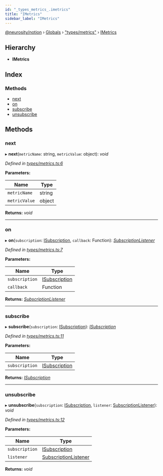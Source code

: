 ```yaml
---
id: "_types_metrics_.imetrics"
title: "IMetrics"
sidebar_label: "IMetrics"
---
```


[@neurosity/notion](../index.md) › [Globals](../globals.md) › ["types/metrics"](../modules/_types_metrics_.md) › [IMetrics](_types_metrics_.imetrics.md)

## Hierarchy

* **IMetrics**

## Index

### Methods

* [next](_types_metrics_.imetrics.md#next)
* [on](_types_metrics_.imetrics.md#on)
* [subscribe](_types_metrics_.imetrics.md#subscribe)
* [unsubscribe](_types_metrics_.imetrics.md#unsubscribe)

## Methods

###  next

▸ **next**(`metricName`: string, `metricValue`: object): *void*

*Defined in [types/metrics.ts:6](https://github.com/neurosity/notion-js/blob/80b48df/src/types/metrics.ts#L6)*

**Parameters:**

Name | Type |
------ | ------ |
`metricName` | string |
`metricValue` | object |

**Returns:** *void*

___

###  on

▸ **on**(`subscription`: [ISubscription](_types_subscription_.isubscription.md), `callback`: Function): *[SubscriptionListener](../modules/_types_metrics_.md#subscriptionlistener)*

*Defined in [types/metrics.ts:7](https://github.com/neurosity/notion-js/blob/80b48df/src/types/metrics.ts#L7)*

**Parameters:**

Name | Type |
------ | ------ |
`subscription` | [ISubscription](_types_subscription_.isubscription.md) |
`callback` | Function |

**Returns:** *[SubscriptionListener](../modules/_types_metrics_.md#subscriptionlistener)*

___

###  subscribe

▸ **subscribe**(`subscription`: [ISubscription](_types_subscription_.isubscription.md)): *[ISubscription](_types_subscription_.isubscription.md)*

*Defined in [types/metrics.ts:11](https://github.com/neurosity/notion-js/blob/80b48df/src/types/metrics.ts#L11)*

**Parameters:**

Name | Type |
------ | ------ |
`subscription` | [ISubscription](_types_subscription_.isubscription.md) |

**Returns:** *[ISubscription](_types_subscription_.isubscription.md)*

___

###  unsubscribe

▸ **unsubscribe**(`subscription`: [ISubscription](_types_subscription_.isubscription.md), `listener`: [SubscriptionListener](../modules/_types_metrics_.md#subscriptionlistener)): *void*

*Defined in [types/metrics.ts:12](https://github.com/neurosity/notion-js/blob/80b48df/src/types/metrics.ts#L12)*

**Parameters:**

Name | Type |
------ | ------ |
`subscription` | [ISubscription](_types_subscription_.isubscription.md) |
`listener` | [SubscriptionListener](../modules/_types_metrics_.md#subscriptionlistener) |

**Returns:** *void*
